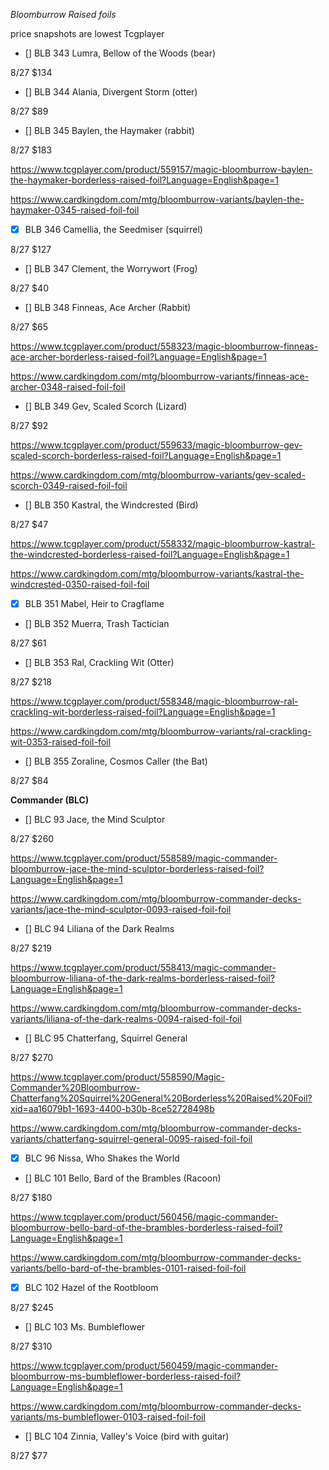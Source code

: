 *Bloomburrow Raised foils*

price snapshots are lowest Tcgplayer


- [] BLB 343 Lumra, Bellow of the Woods (bear)

8/27 $134


- [] BLB	344	Alania, Divergent Storm (otter)

8/27 $89


- [] BLB	345	Baylen, the Haymaker (rabbit)

8/27 $183

https://www.tcgplayer.com/product/559157/magic-bloomburrow-baylen-the-haymaker-borderless-raised-foil?Language=English&page=1

https://www.cardkingdom.com/mtg/bloomburrow-variants/baylen-the-haymaker-0345-raised-foil-foil

- [X] BLB	346	Camellia, the Seedmiser (squirrel)

8/27 $127


- [] BLB	347	Clement, the Worrywort (Frog)

8/27 $40


- [] BLB	348	Finneas, Ace Archer (Rabbit)

8/27 $65

https://www.tcgplayer.com/product/558323/magic-bloomburrow-finneas-ace-archer-borderless-raised-foil?Language=English&page=1

https://www.cardkingdom.com/mtg/bloomburrow-variants/finneas-ace-archer-0348-raised-foil-foil

- [] BLB	349	Gev, Scaled Scorch (Lizard)

8/27 $92

https://www.tcgplayer.com/product/559633/magic-bloomburrow-gev-scaled-scorch-borderless-raised-foil?Language=English&page=1

https://www.cardkingdom.com/mtg/bloomburrow-variants/gev-scaled-scorch-0349-raised-foil-foil

- [] BLB	350	Kastral, the Windcrested (Bird)

8/27 $47

https://www.tcgplayer.com/product/558332/magic-bloomburrow-kastral-the-windcrested-borderless-raised-foil?Language=English&page=1

https://www.cardkingdom.com/mtg/bloomburrow-variants/kastral-the-windcrested-0350-raised-foil-foil

- [X] BLB	351	Mabel, Heir to Cragflame



- [] BLB	352	Muerra, Trash Tactician

8/27 $61


- [] BLB	353	Ral, Crackling Wit (Otter)

8/27 $218

https://www.tcgplayer.com/product/558348/magic-bloomburrow-ral-crackling-wit-borderless-raised-foil?Language=English&page=1

https://www.cardkingdom.com/mtg/bloomburrow-variants/ral-crackling-wit-0353-raised-foil-foil

- [] BLB	355	Zoraline, Cosmos Caller (the Bat)

8/27 $84


**Commander (BLC)**


- [] BLC	93	Jace, the Mind Sculptor

8/27 $260

https://www.tcgplayer.com/product/558589/magic-commander-bloomburrow-jace-the-mind-sculptor-borderless-raised-foil?Language=English&page=1

https://www.cardkingdom.com/mtg/bloomburrow-commander-decks-variants/jace-the-mind-sculptor-0093-raised-foil-foil

- [] BLC	94	Liliana of the Dark Realms

8/27 $219

https://www.tcgplayer.com/product/558413/magic-commander-bloomburrow-liliana-of-the-dark-realms-borderless-raised-foil?Language=English&page=1

https://www.cardkingdom.com/mtg/bloomburrow-commander-decks-variants/liliana-of-the-dark-realms-0094-raised-foil-foil

- [] BLC	95	Chatterfang, Squirrel General

8/27 $270

https://www.tcgplayer.com/product/558590/Magic-Commander%20Bloomburrow-Chatterfang%20Squirrel%20General%20Borderless%20Raised%20Foil?xid=aa16079b1-1693-4400-b30b-8ce52728498b

https://www.cardkingdom.com/mtg/bloomburrow-commander-decks-variants/chatterfang-squirrel-general-0095-raised-foil-foil

- [X] BLC	96	Nissa, Who Shakes the World


- [] BLC	101	Bello, Bard of the Brambles (Racoon)

8/27 $180

https://www.tcgplayer.com/product/560456/magic-commander-bloomburrow-bello-bard-of-the-brambles-borderless-raised-foil?Language=English&page=1

https://www.cardkingdom.com/mtg/bloomburrow-commander-decks-variants/bello-bard-of-the-brambles-0101-raised-foil-foil

- [X] BLC	102	Hazel of the Rootbloom

8/27 $245


- [] BLC	103	Ms. Bumbleflower

8/27 $310

https://www.tcgplayer.com/product/560459/magic-commander-bloomburrow-ms-bumbleflower-borderless-raised-foil?Language=English&page=1

https://www.cardkingdom.com/mtg/bloomburrow-commander-decks-variants/ms-bumbleflower-0103-raised-foil-foil

- [] BLC	104	Zinnia, Valley's Voice (bird with guitar)

8/27 $77

